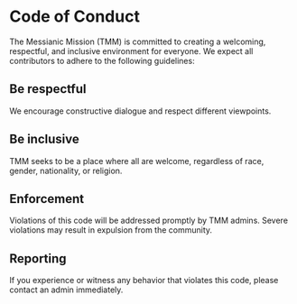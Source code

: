 # Code of Conduct

The Messianic Mission (TMM) is committed to creating a welcoming, respectful, and inclusive environment for everyone. We expect all contributors to adhere to the following guidelines:

## Be respectful
We encourage constructive dialogue and respect different viewpoints.

## Be inclusive
TMM seeks to be a place where all are welcome, regardless of race, gender, nationality, or religion.

## Enforcement
Violations of this code will be addressed promptly by TMM admins. Severe violations may result in expulsion from the community.

## Reporting
If you experience or witness any behavior that violates this code, please contact an admin immediately.
